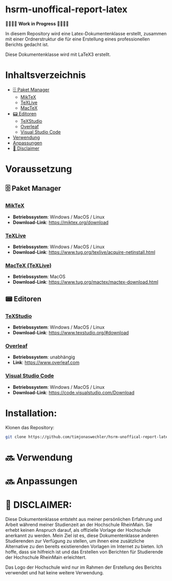 # hsrm-unoffical-report-latex
🚧👨‍💻🔬 **Work in Progress** 🔬👩‍💻🚧

In diesem Repository wird eine Latex-Dokumentenklasse erstellt, zusammen mit einer Ordnerstruktur die für eine Erstellung eines professionellen Berichts gedacht ist. 


Diese Dokumentenklasse wird mit LaTeX3 erstellt.
# Inhaltsverzeichnis

* [🗄 Paket Manager](#-paket-manager)
    * [MikTeX](#miktex)
    * [TeXLive](#texlive)
    * [MacTeX](#mactex-texlive)
* [📟 Editoren](#-editoren)
    * [TeXStudio](#texstudio)
    * [Overleaf](#overleaf)
    * [Visual Studio Code](#visual-studio-code)
* [Verwendung](#-verwendung)
* [Anpassungen](#-anpassungen)
* [🚨 Disclaimer](#-disclaimer)
# Voraussetzung

## 🗄 Paket Manager

### [MikTeX](https://miktex.org/)
 - **Betriebssystem**: Windows / MacOS / Linux
 - **Download-Link**: https://miktex.org/download

### [TeXLive](https://www.tug.org/texlive/) 
 - **Betriebssystem**: Windows / MacOS / Linux
 - **Download-Link**: https://www.tug.org/texlive/acquire-netinstall.html 

### [MacTeX (TeXLive)](https://www.tug.org/mactex/)
 - **Betriebssystem**: MacOS
 - **Download-Link**:   https://www.tug.org/mactex/mactex-download.html 

## 📟 Editoren

### [TeXStudio](https://www.texstudio.org/)
- **Betriebssystem**: Windows / MacOS / Linux
- **Download-Link**:   https://www.texstudio.org/#download
 
### [Overleaf](https://www.overleaf.com)
- **Betriebssystem**: unabhängig
- **Link**: https://www.overleaf.com

### [Visual Studio Code](https://code.visualstudio.com/)
- **Betriebssystem**: Windows / MacOS / Linux
- **Download-Link**:   https://code.visualstudio.com/Download


# Installation:
Klonen das Repository:
```bash
git clone https://github.com/timjonaswechler/hsrm-unoffical-report-latex.git
```


# 🔜 Verwendung

# 🔜 Anpassungen

# 🚨 DISCLAIMER: 
Diese Dokumentenklasse entsteht aus meiner persönlichen Erfahrung und Arbeit während meiner Studienzeit an der Hochschule RheinMain. Sie erhebt keinen Anspruch darauf, als offizielle Vorlage der Hochschule anerkannt zu werden. Mein Ziel ist es, diese Dokumentenklasse anderen Studierenden zur Verfügung zu stellen, um ihnen eine zusätzliche Alternative zu den bereits existierenden Vorlagen im Internet zu bieten. Ich hoffe, dass sie hilfreich ist und das Erstellen von Berichten für Studierende der Hochschule RheinMain erleichtert.

Das Logo der Hochschule wird nur im Rahmen der Erstellung des Berichts verwendet und hat keine weitere Verwendung. 
